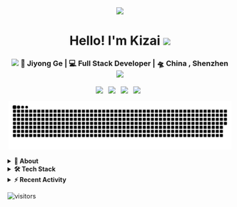 
<div align="center">
   <img src="https://pronoun.cyou/x/y?subject=He&object=Him&height=20"> 
   <h1>Hello! I'm Kizai</a> <img src="https://media.giphy.com/media/hvRJCLFzcasrR4ia7z/giphy.gif" width="25px"> </h1>
   
</div>

<div align="center">
<h3><img src="https://media.giphy.com/media/WUlplcMpOCEmTGBtBW/giphy.gif" width="30"> 🙎 Jiyong Ge | 💻 Full Stack Developer | 🛸 China , Shenzhen <img src="https://media.giphy.com/media/WUlplcMpOCEmTGBtBW/giphy.gif" width="30"></h3>
</div>

<p align='center'>
   <a href="https://github.com/Kizai"><img height="30" src="https://img.icons8.com/nolan/344/github.png"></a>&nbsp;&nbsp;
<a href="https://twitter.com/kizai_ge"><img height="30" src="https://img.icons8.com/nolan/344/twitter-circled.png"></a>&nbsp;&nbsp;
<a href="https://blog.csdn.net/qq_42001163?type=blog"><img height="30" src="https://img-home.csdnimg.cn/images/20201124032511.png"></a>&nbsp;&nbsp;
<a href="https://gitee.com/kizai"><img height="30" src="https://gitee.com/static/images/logo-black.svg?t=158106664"></a>&nbsp;&nbsp;
</p>


<p align="center">
<img width="500" src="https://raw.githubusercontent.com/Kizai/Kizai/master/assets/github-snake.svg" />
</p>


<!-- About Section -->
<details>
  <summary><b>👤 About</b></summary>
    <p>
Hello, my name is Jiyong Ge and I Working in Shenzhen IoT company. I am a full-stack software developer with Over a year of experience working as a Devops Engineer. My technology stack involves Python, Shell, PgSQL, PHP, Redis, javascript, WebGL, Android, C, and, HTML/CSS. Besides programming, I have an immense interest in music.

- 💬 Brainstorm with me over tech, algorithms, career, and music 
- 📫 How to reach me: kizaige@gmail.com
- 😄 Pronouns: Programmer/She/Her/Hers
----
   </p>
</details>
<!-- Tech Stack -->  
<details>
  <summary><b>🛠️ Tech Stack</b></summary>
    <p>

| **Category** | **Technologies** |
| - | - |
**Frontend** | [![Vue.js](https://img.shields.io/static/v1?label=&message=Vue.js&color=4FC08D&logo=vuedotjs&logoColor=FFFFFF)](https://vuejs.org/) [![React](https://img.shields.io/static/v1?label=&message=React&color=61DAFB&logo=react&logoColor=FFFFFF)](https://reactjs.org/) 
**Core** | [![TypeScript](https://img.shields.io/static/v1?label=&message=TypeScript&color=3178C6&logo=typescript&logoColor=FFFFFF)](https://www.typescriptlang.org/) [![JavaScript](https://img.shields.io/static/v1?label=&message=JavaScript&color=F7DF1E&logo=javascript&logoColor=FFFFFF)](https://www.javascript.com/) [![Python](https://img.shields.io/static/v1?label=&message=Python&color=3C78A9&logo=python&logoColor=FFFFFF)](https://www.python.org/)<br>[![Java](https://img.shields.io/static/v1?label=&message=Java&color=007396&logo=java&logoColor=FFFFFF)](https://www.java.com/) [![PHP](https://img.shields.io/static/v1?label=&message=PHP&color=777BB4&logo=php&logoColor=FFFFFF)](https://www.php.net/) [![Rust](https://img.shields.io/static/v1?label=&message=Rust&color=000000&logo=rust&logoColor=FFFFFF)](https://www.rust-lang.org/) [![Go](https://img.shields.io/static/v1?label=&message=Go&color=00ADD8&logo=go&logoColor=FFFFFF)](https://go.dev/) [![Node.js](https://img.shields.io/static/v1?label=&message=Node.js&color=339933&logo=nodedotjs&logoColor=FFFFFF)](https://nodejs.org/)
**Mobile** | [![Flutter](https://img.shields.io/static/v1?label=&message=Flutter&color=02569B&logo=flutter&logoColor=FFFFFF)](https://flutter.dev/) [![Android](https://img.shields.io/static/v1?label=&message=Android&color=3DDC84&logo=android&logoColor=FFFFFF)](https://developer.android.com/) [![Kotlin](https://img.shields.io/static/v1?label=&message=Kotlin&color=7F52FF&logo=kotlin&logoColor=FFFFFF)](https://kotlinlang.org/)
**Cloud** | [![ailibaba](https://img.shields.io/static/v1?label=&message=ailibaba&color=0078D4&logo=ailibaba&logoColor=FFFFFF)](https://alibabacloud.com/) [![Google Cloud](https://img.shields.io/static/v1?label=&message=GCP&color=4285F4&logo=googlecloud&logoColor=FFFFFF)](https://cloud.google.com/)
**DevOps** | [![Docker](https://img.shields.io/static/v1?label=&message=Docker&color=2496ED&logo=docker&logoColor=FFFFFF)](https://docker.com/) [![Gitlab](https://img.shields.io/static/v1?label=&message=Gitlab&color=EE0000&logo=gitlab&logoColor=FFFFFF)](https://www.gitlab.com/) 
**Testing** | [![Pytest](https://img.shields.io/static/v1?label=&message=Pytest&color=43B02A&logo=pytest&logoColor=FFFFFF)](https://www.gitlab.dev/) 
**Misc** | [![Linux](https://img.shields.io/static/v1?label=&message=Linux&color=FCC624&logo=linux&logoColor=FFFFFF)](https://www.linux.org/) [![Bash](https://img.shields.io/static/v1?label=&message=Bash&color=4EAA25&logo=gnubash&logoColor=FFFFFF)](https://www.gnu.org/software/bash/) [![Markdown](https://img.shields.io/static/v1?label=&message=Markdown&color=000000&logo=markdown&logoColor=FFFFFF)](https://en.wikipedia.org/wiki/Markdown)
**Editors** | [![Vim](https://img.shields.io/static/v1?label=&message=Vim&color=019733&logo=vim&logoColor=FFFFFF)](https://www.vim.org/) [![VS Code](https://img.shields.io/static/v1?label=&message=VS%20Code&color=9013FE&logo=visualstudiocode&logoColor=FFFFFF)](https://code.visualstudio.com/)

 ----      
  </p>
</details>

<!-- Recent Activity -->
<details>
  <summary><b>⚡ Recent Activity</b></summary>
    <p>
            
<img align='left' width='300' src='https://github-contribution-stats.vercel.app/api/?username=kizai' alt='Astro Dab'>

</p>
</details>


![visitors](https://visitor-badge.glitch.me/badge?page_id=kizai.kizai)
